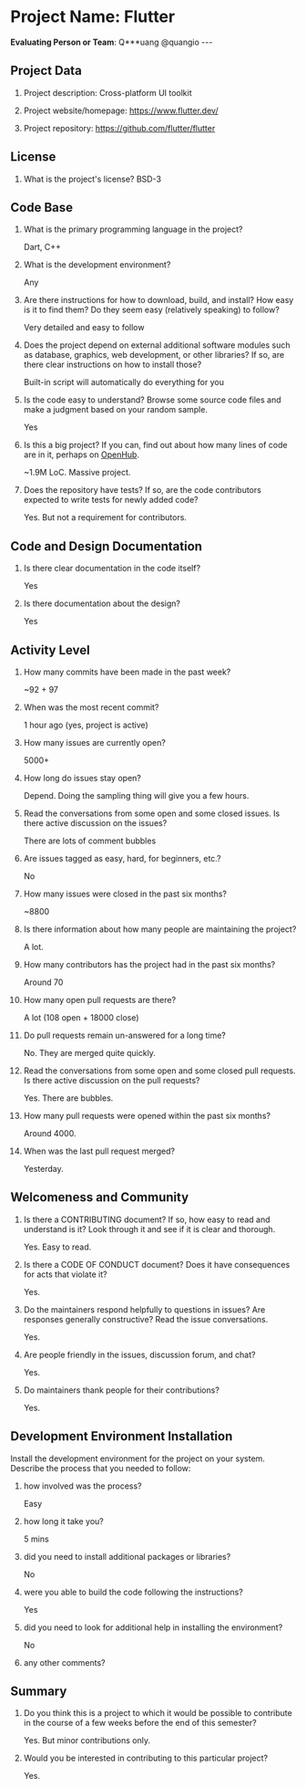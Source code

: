 Project Name: Flutter
=====================

**Evaluating Person or Team**: Q***uang @quangio ---

Project Data
------------

1.  Project description: Cross-platform UI toolkit

2.  Project website/homepage: <https://www.flutter.dev/>

3.  Project repository: <https://github.com/flutter/flutter>

License
-------

1.  What is the project\'s license? BSD-3

Code Base
---------

1.  What is the primary programming language in the project?

    Dart, C++

2.  What is the development environment?

    Any

3.  Are there instructions for how to download, build, and install? How
    easy is it to find them? Do they seem easy (relatively speaking) to
    follow?

    Very detailed and easy to follow

4.  Does the project depend on external additional software modules such
    as database, graphics, web development, or other libraries? If so,
    are there clear instructions on how to install those?

    Built-in script will automatically do everything for you

5.  Is the code easy to understand? Browse some source code files and
    make a judgment based on your random sample.

    Yes

6.  Is this a big project? If you can, find out about how many lines of
    code are in it, perhaps on [OpenHub](https://www.openhub.net/).

    \~1.9M LoC. Massive project.

7.  Does the repository have tests? If so, are the code contributors
    expected to write tests for newly added code?

    Yes. But not a requirement for contributors.

Code and Design Documentation
-----------------------------

1.  Is there clear documentation in the code itself?

    Yes

2.  Is there documentation about the design?

    Yes

Activity Level
--------------

1.  How many commits have been made in the past week?

    \~92 + 97

2.  When was the most recent commit?
    
    1 hour ago (yes, project is active) 
  
3.  How many issues are currently open?

    5000+

4.  How long do issues stay open?

    Depend. Doing the sampling thing will give you a few hours. 

5.  Read the conversations from some open and some closed issues. Is
    there active discussion on the issues?

    There are lots of comment bubbles

6.  Are issues tagged as easy, hard, for beginners, etc.?

    No

7.  How many issues were closed in the past six months?

    \~8800

8.  Is there information about how many people are maintaining the
    project?

    A lot. 

9.  How many contributors has the project had in the past six months?

    Around 70

10. How many open pull requests are there?

    A lot (108 open + 18000 close)

11. Do pull requests remain un-answered for a long time?

    No. They are merged quite quickly.

12. Read the conversations from some open and some closed pull requests.
    Is there active discussion on the pull requests?

    Yes. There are bubbles.

13. How many pull requests were opened within the past six months?

    Around 4000.

14. When was the last pull request merged?

    Yesterday.

Welcomeness and Community
-------------------------

1.  Is there a CONTRIBUTING document? If so, how easy to read and
    understand is it? Look through it and see if it is clear and
    thorough.

    Yes. Easy to read.

2.  Is there a CODE OF CONDUCT document? Does it have consequences for
    acts that violate it?

    Yes. 

3.  Do the maintainers respond helpfully to questions in issues? Are
    responses generally constructive? Read the issue conversations.

    Yes.

4.  Are people friendly in the issues, discussion forum, and chat?

    Yes.

5.  Do maintainers thank people for their contributions?

    Yes.

Development Environment Installation
------------------------------------

Install the development environment for the project on your system.
Describe the process that you needed to follow:

1.  how involved was the process?

    Easy

2.  how long it take you?

    5 mins 

3.  did you need to install additional packages or libraries?

    No

4.  were you able to build the code following the instructions?

    Yes

5.  did you need to look for additional help in installing the
    environment?

    No

6.  any other comments?


Summary
-------

1.  Do you think this is a project to which it would be possible to
    contribute in the course of a few weeks before the end of this
    semester?

    Yes. But minor contributions only.

2.  Would you be interested in contributing to this particular project?

    Yes.
